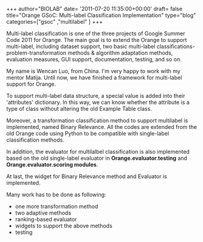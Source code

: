 +++
author="BIOLAB"
date= '2011-07-20 11:35:00+00:00'
draft= false
title="Orange GSoC: Multi-label Classification Implementation"
type="blog"
categories=["gsoc" ,"multilabel" ]
+++

Multi-label classification is one of the three projects of Google Summer Code 2011 for Orange. The main goal is to extend the Orange to support multi-label, including dataset support, two basic multi-label classifications-problem-transformation methods & algorithm adaptation methods, evaluation measures, GUI support, documentation, testing, and so on.

My name is Wencan Luo, from China. I'm very happy to work with my mentor Matija. Until now, we have finished a framework for multi-label support for Orange.

To support multi-label data structure, a special value is added into their 'attributes' dictionary. In this way, we can know whether the attribute is a type of class without altering the old Example Table class. 

Moreover, a transformation classification method to support multilabel is implemented, named Binary Relevance. All the codes are extended from the old Orange code using Python to be compatible with single-label classification methods.

In addition, the evaluator for multilalbel classification is also implemented based on the old single-label evaluator in **Orange.evaluator.testing** and **Orange.evaluator.scoring modules**. 

At last, the widget for Binary Relevance method and Evaluator is implemented.

Many work has to be done as following:  

* one more transformation method  
* two adaptive methods  
* ranking-based evaluator  
* widgets to support the above methods  
* testing
